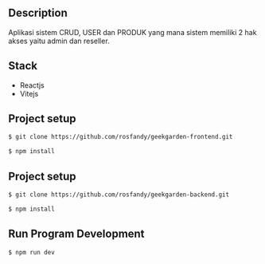 ## Description
Aplikasi sistem CRUD, USER dan PRODUK yang mana sistem memiliki 2 hak akses yaitu admin dan reseller. 

## Stack
- Reactjs
- Vitejs

## Project setup
```bash
$ git clone https://github.com/rosfandy/geekgarden-frontend.git
```
```bash
$ npm install
```

## Project setup
```bash
$ git clone https://github.com/rosfandy/geekgarden-backend.git
```
```bash
$ npm install
```

## Run Program Development
```bash
$ npm run dev
```

